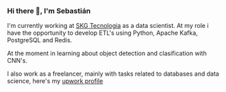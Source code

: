 ### Hi there 👋, I'm Sebastián

I'm currently working at [SKG Tecnologia](https://skgtecnologia.com/) as a data scientist. At my role i have the opportunity to develop ETL's using Python, Apache Kafka, PostgreSQL and Redis. 

At the moment in learning about object detection and clasification with CNN's.

I also work as a freelancer, mainly with tasks related to databases and data science, here's my [upwork profile](https://www.upwork.com/freelancers/~015ce26a0fba5cb146)

<!--
**Sebastian-Castrillon/Sebastian-Castrillon** is a ✨ _special_ ✨ repository because its `README.md` (this file) appears on your GitHub profile.

Here are some ideas to get you started:

- 🔭 I’m currently working on ...
- 🌱 I’m currently learning ...
- 👯 I’m looking to collaborate on ...
- 🤔 I’m looking for help with ...
- 💬 Ask me about ...
- 📫 How to reach me: ...
- ⚡ Fun fact: ...
-->
